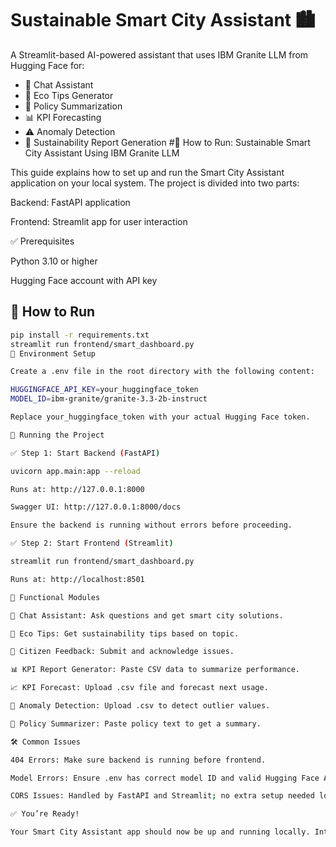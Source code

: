 # Sustainable Smart City Assistant 🏙️

A Streamlit-based AI-powered assistant that uses IBM Granite LLM from Hugging Face for:
- 💬 Chat Assistant
- 🌱 Eco Tips Generator
- 📄 Policy Summarization
- 📊 KPI Forecasting
- ⚠️ Anomaly Detection
- 📃 Sustainability Report Generation
#🔧 How to Run: Sustainable Smart City Assistant Using IBM Granite LLM

This guide explains how to set up and run the Smart City Assistant application on your local system. The project is divided into two parts:

Backend: FastAPI application

Frontend: Streamlit app for user interaction

✅ Prerequisites

Python 3.10 or higher

Hugging Face account with API key

## 🧪 How to Run

```bash
pip install -r requirements.txt
streamlit run frontend/smart_dashboard.py
🔐 Environment Setup

Create a .env file in the root directory with the following content:

HUGGINGFACE_API_KEY=your_huggingface_token
MODEL_ID=ibm-granite/granite-3.3-2b-instruct

Replace your_huggingface_token with your actual Hugging Face token.

🚀 Running the Project

✅ Step 1: Start Backend (FastAPI)

uvicorn app.main:app --reload

Runs at: http://127.0.0.1:8000

Swagger UI: http://127.0.0.1:8000/docs

Ensure the backend is running without errors before proceeding.

✅ Step 2: Start Frontend (Streamlit)

streamlit run frontend/smart_dashboard.py

Runs at: http://localhost:8501

🧪 Functional Modules

💬 Chat Assistant: Ask questions and get smart city solutions.

🌿 Eco Tips: Get sustainability tips based on topic.

📢 Citizen Feedback: Submit and acknowledge issues.

📊 KPI Report Generator: Paste CSV data to summarize performance.

📈 KPI Forecast: Upload .csv file and forecast next usage.

🚨 Anomaly Detection: Upload .csv to detect outlier values.

📄 Policy Summarizer: Paste policy text to get a summary.

🛠️ Common Issues

404 Errors: Make sure backend is running before frontend.

Model Errors: Ensure .env has correct model ID and valid Hugging Face API key.

CORS Issues: Handled by FastAPI and Streamlit; no extra setup needed locally.

✅ You’re Ready!

Your Smart City Assistant app should now be up and running locally. Interact with the dashboard and explore all features.

